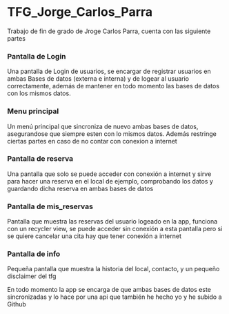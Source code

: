 # TFG_Jorge_Carlos_Parra
Trabajo de fin de grado de Jroge Carlos Parra, cuenta con las siguiente partes
<h3>Pantalla de Login</h3>
Una pantalla de Login de usuarios, se encargar de registrar usuarios en ambas Bases de datos (externa e interna) y de logear al usuario correctamente, además de 
mantener en todo momento las bases de datos con los mismos datos.
<h3>Menu principal</h3>
Un menú principal que sincroniza de nuevo ambas bases de datos, asegurandose que siempre esten con lo mismos datos. Además restringe ciertas partes en caso de no 
contar con conexion a internet
<h3>Pantalla de reserva</h3>
Una pantalla que solo se puede acceder con conexión a internet y sirve para hacer una reserva en el local de ejemplo, comprobando los datos y guardando dicha reserva
en ambas bases de datos
<h3>Pantalla de mis_reservas</h3>
Pantalla que muestra las reservas del usuario logeado en la app, funciona con un recycler view, se puede acceder sin conexión a esta pantalla pero si se quiere
cancelar una cita hay que tener conexión a internet
<h3>Pantalla de info</h3>
Pequeña pantalla que muestra la historia del local, contacto, y un pequeño disclaimer del tfg

En todo momento la app se encarga de que ambas bases de datos este sincronizadas y lo hace por una api que también he hecho yo y he subido a Github
